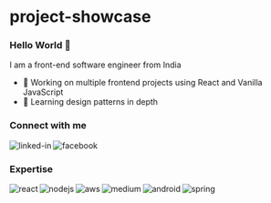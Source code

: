 # project-showcase
### Hello World 👋
I am a front-end software engineer from India
- 🔭 Working on multiple frontend projects using React and Vanilla JavaScript
- 🌱 Learning design patterns in depth
### Connect with me
[<img align="left" alt="linked-in" src="https://img.shields.io/badge/linkedin-%230077B5.svg?&style=for-the-badge&logo=linkedin&logoColor=white" />](https://www.linkedin.com/in/manoj-vashist/)[<img align="left" alt="facebook" src="https://img.shields.io/badge/facebook-%231877F2.svg?&style=for-the-badge&logo=facebook&logoColor=white" />](https://www.facebook.com/mnjvashist/)<br>
### Expertise
<img align="left" alt="react" src="https://img.shields.io/badge/react%20-%2320232a.svg?&style=for-the-badge&logo=react&logoColor=%2361DAFB" /><img align="left" alt="nodejs" src="https://img.shields.io/badge/node.js%20-%2343853D.svg?&style=for-the-badge&logo=node.js&logoColor=white" /><img align="left" alt="aws" src="https://img.shields.io/badge/Microsoft%20Azure-%23232F3E?logo=Microsoft-azure&logoColor=white&style=for-the-badge" /><img align="left" alt="medium" src="https://img.shields.io/badge/Microsoft%20SharePoint-%23316192.svg?&style=for-the-badge&logo=sharepoint&logoColor=white" /><img align="left" alt="android" src="https://img.shields.io/badge/JavaScript-3DDC84?logo=javascript&logoColor=white&style=for-the-badge" /><img align="left" alt="spring" src="https://img.shields.io/badge/SPFx-%236DB33F.svg?&style=for-the-badge&logo=spfx&logoColor=white" /><br>
<br>
